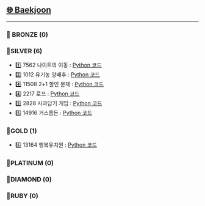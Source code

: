 ## [🌐 Baekjoon](https://www.acmicpc.net/)     
---
### 📍 BRONZE (0)
### 📍SILVER (6)
- 1️⃣ 7562 나이트의 이동 : [Python 코드](https://github.com/yougi8/CodingTestStudy/blob/main/Baekjoon/dfs_bfs/knight_move.py)
- 2️⃣ 1012 유기농 양배추 : [Python 코드](https://github.com/yougi8/CodingTestStudy/blob/main/Baekjoon/dfs_bfs/dfs_cabbage_recursive.py)
- 4️⃣ 11508 2+1 할인 문제 : [Python 코드](https://github.com/yougi8/CodingTestStudy/blob/main/Baekjoon/greedy/buy2get1.py)
- 4️⃣ 2217 로프 : [Python 코드](https://github.com/yougi8/CodingTestStudy/blob/main/Baekjoon/greedy/rope.py)
- 5️⃣ 2828 사과담기 게임 : [Python 코드](https://github.com/yougi8/CodingTestStudy/blob/main/Baekjoon/greedy/apple.py)
- 5️⃣ 14916 거스름돈 : [Python 코드](https://github.com/yougi8/CodingTestStudy/blob/main/Baekjoon/greedy/change.py)
### 📍GOLD (1)
- 5️⃣ 13164 행복유치원 : [Python 코드](https://github.com/yougi8/CodingTestStudy/blob/main/Baekjoon/greedy/happyKinderGarden.py)
### 📍PLATINUM (0)
### 📍DIAMOND (0)
### 📍RUBY (0)
